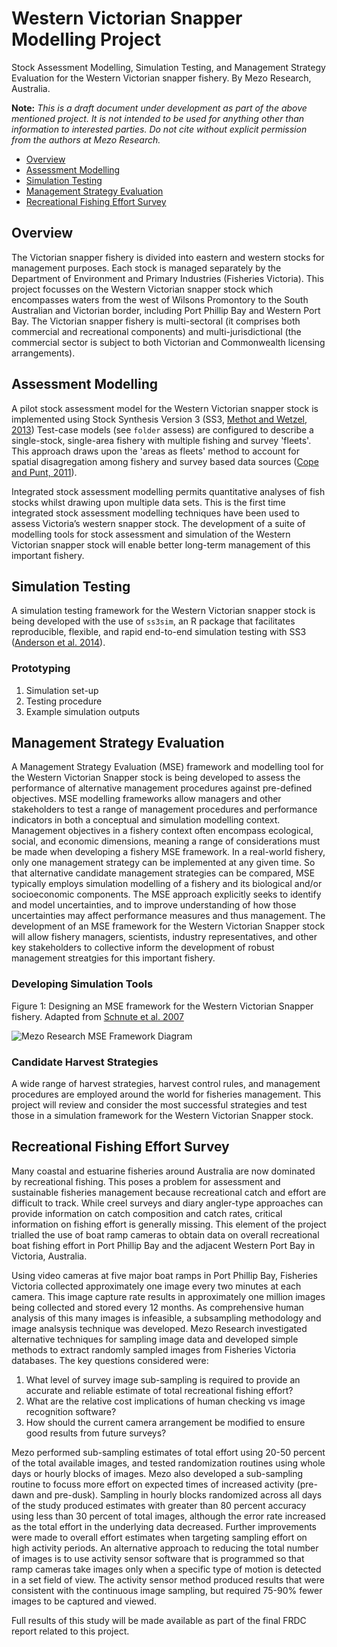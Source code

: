 
Western Victorian Snapper Modelling Project
============================================

Stock Assessment Modelling, Simulation Testing, and Management Strategy Evaluation for the Western Victorian snapper fishery. By Mezo Research, Australia.

**Note:** *This is a draft document under development as part of the above mentioned project. It is not intended to be used for anything other than information to interested parties. Do not cite without explicit permission from the authors at Mezo Research.*

- [Overview](#stock-assessment)
- [Assessment Modelling](#assessment-modelling)
- [Simulation Testing](#simulation-testing)
- [Management Strategy Evaluation](#management-strategy-evaluation)
- [Recreational Fishing Effort Survey](#recreational-fishing-effort-survey)

## Overview
The Victorian snapper fishery is divided into eastern and western stocks for management purposes. Each stock is managed separately by the Department of Environment and Primary Industries (Fisheries Victoria). This project focusses on the Western Victorian snapper stock which encompasses waters from the west of Wilsons Promontory to the South Australian and Victorian border, including Port Phillip Bay and Western Port Bay. The Victorian snapper fishery is multi-sectoral (it comprises both commercial and recreational components) and multi-jurisdictional (the commercial sector is subject to both Victorian and Commonwealth licensing arrangements).

## Assessment Modelling
A pilot stock assessment model for the Western Victorian snapper stock is implemented using Stock Synthesis Version 3 (SS3, [Methot and Wetzel, 2013](http://dx.doi.org/doi:10.1016/j.fishres.2012.10.012)) Test-case models (see `folder` assess) are configured to describe a single-stock, single-area fishery with multiple fishing and survey 'fleets'. This approach draws upon the 'areas as fleets' method to account for spatial disagregation among fishery and survey based data sources ([Cope and Punt, 2011](http://dx.doi.org/10.1016/j.fishres.2010.10.002)).

Integrated stock assessment modelling permits quantitative analyses of fish stocks whilst drawing upon multiple data sets. This is the first time integrated stock assessment modelling techniques have been used to assess Victoria’s western snapper stock. The development of a suite of modelling tools for stock assessment and simulation of the Western Victorian snapper stock will enable better long-term management of this important fishery.

## Simulation Testing
A simulation testing framework for the Western Victorian snapper stock is being developed with the use of `ss3sim`, an R package that facilitates reproducible, flexible, and rapid end-to-end simulation testing with SS3 ([Anderson et al. 2014](http://www.plosone.org/article/info%3Adoi%2F10.1371%2Fjournal.pone.0092725)).

### Prototyping
1. Simulation set-up
2. Testing procedure
3. Example simulation outputs

## Management Strategy Evaluation
A Management Strategy Evaluation (MSE) framework and modelling tool for the Western Victorian Snapper stock is being developed to assess the performance of alternative management procedures against pre-defined objectives. MSE modelling frameworks allow managers and other stakeholders to test a range of management procedures and performance indicators in both a conceptual and simulation modelling context. Management objectives in a fishery context often encompass ecological, social, and economic dimensions, meaning a range of considerations must be made when developing a fishery MSE framework.  In a real-world fishery, only one management strategy can be implemented at any given time. So that alternative candidate management strategies can be compared, MSE typically employs simulation modelling of a fishery and its biological and/or socioeconomic components. The MSE approach explicitly seeks to identify and model uncertainties, and to improve understanding of how those uncertainties may affect performance measures and thus management. The development of an MSE framework for the Western Victorian Snapper stock will allow fishery managers, scientists, industry representatives, and other key stakeholders to collective inform the development of robust management streatgies for this important fishery. 

### Developing Simulation Tools
Figure 1: Designing an MSE framework for the Western Victorian Snapper fishery. Adapted from [Schnute et al. 2007](http://doi.org/10.1093/icesjms/fsm109) 

![Mezo Research MSE Framework Diagram](https://github.com/Mezo-research/snapper/blob/master/images/mse-framework.png "Proposed Snapper MSE Framework")

### Candidate Harvest Strategies
A wide range of harvest strategies, harvest control rules, and management procedures are employed around the world for fisheries management. This project will review and consider the most successful strategies and test those in a simulation framework for the Western Victorian Snapper stock. 

## Recreational Fishing Effort Survey
Many coastal and estuarine fisheries around Australia are now dominated by recreational fishing. This poses a problem for assessment and sustainable fisheries management because recreational catch and effort are difficult to track. While creel surveys and diary angler-type approaches can provide information on catch composition and catch rates, critical information on fishing effort is generally missing. This element of the project trialled the use of boat ramp cameras to obtain data on overall recreational boat fishing effort in Port Phillip Bay and the adjacent Western Port Bay in Victoria, Australia.

Using video cameras at five major boat ramps in Port Phillip Bay, Fisheries Victoria collected approximately one image every two minutes at each camera. This image capture rate results in approximately one million images being collected and stored every 12 months. As comprehensive human analysis of this many images is infeasible, a subsampling methodology and image analsysis technique was developed. Mezo Research investigated alternative techniques for sampling image data and developed simple methods to extract randomly sampled images from Fisheries Victoria databases. The key questions considered were:

1. What level of survey image sub-sampling is required to provide an accurate and reliable estimate of total recreational fishing effort?
2. What are the relative cost implications of human checking vs image recognition software?
3. How should the current camera arrangement be modified to ensure good results from future surveys?

Mezo performed sub-sampling estimates of total effort using 20-50 percent of the total available images, and tested randomization routines using whole days or hourly blocks of images. Mezo also developed a sub-sampling routine to focuss more effort on expected times of increased activity (pre-dawn and pre-dusk). Sampling in hourly blocks randomized across all days of the study produced estimates with greater than 80 percent accuracy using less than 30 percent of total images, although the error rate increased as the total effort in the underlying data decreased. Further improvements were made to overall effort estimates when targeting sampling effort on high activity periods. An alternative approach to reducing the total number of images is to use activity sensor software that is programmed so that ramp cameras take images only when a specific type of motion is detected in a set field of view. The activity sensor method produced results that were consistent with the continuous image sampling, but required 75-90% fewer images to be captured and viewed.

Full results of this study will be made available as part of the final FRDC report related to this project.

